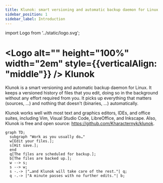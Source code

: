 ```yaml
---
title: Klunok: smart versioning and automatic backup daemon for Linux
sidebar_position: 1
sidebar_label: Introduction
---
```


import Logo from '../static/logo.svg';

# <Logo alt="" height="100%" width="2em" style={{verticalAlign: "middle"}} /> Klunok

Klunok is a smart versioning and automatic backup daemon for Linux.
It keeps a versioned history of files that you edit,
doing so in the background without any effort required from you.
It picks up everything that matters (sources, …) and nothing that doesn't (binaries, …)
automatically.

Klunok works well with most text and graphics editors, IDEs, and office suites,
including Vim, Visual Studio Code, LibreOffice, and Inkscape.
Also, Klunok is free and open source: https://github.com/Kharacternyk/klunok.

```mermaid
graph TD;
  subgraph "Work as you usually do…"
  w[Edit your files.];
  s[Hit save.];
  end
  q[The files are scheduled for backup.];
  b[The files are backed up.];
  w --> s;
  s --> w;
  s -.-> |"…and Klunok will take care of the rest."| q;
  q -.-> |"A minute passes with no further edits."| b;
```
